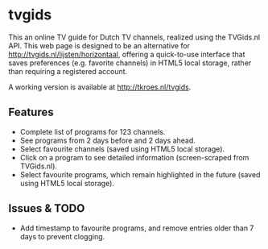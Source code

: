 tvgids
======

This an online TV guide for Dutch TV channels, realized using the TVGids.nl
API. This web page is designed to be an alternative for
http://tvgids.nl/lijsten/horizontaal, offering a quick-to-use interface that
saves preferences (e.g. favorite channels) in HTML5 local storage, rather than
requiring a registered account.

A working version is available at http://tkroes.nl/tvgids.

Features
--------
- Complete list of programs for 123 channels.
- See programs from 2 days before and 2 days ahead.
- Select favourite channels (saved using HTML5 local storage).
- Click on a program to see detailed information (screen-scraped from
  TVGids.nl).
- Select favourite programs, which remain highlighted in the future (saved
  using HTML5 local storage).

Issues & TODO
-------------
- Add timestamp to favourite programs, and remove entries older than 7 days to
  prevent clogging.
